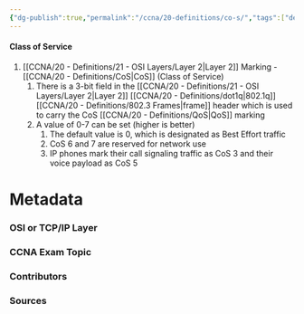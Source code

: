 ```yaml
---
{"dg-publish":true,"permalink":"/ccna/20-definitions/co-s/","tags":["defs_ccna"],"created":"2023-11-04T12:45:23.000-07:00","updated":"2023-11-08T14:30:44.000-08:00"}
---
```


#### Class of Service
1. [[CCNA/20 - Definitions/21 - OSI Layers/Layer 2\|Layer 2]] Marking - [[CCNA/20 - Definitions/CoS\|CoS]] (Class of Service)
	1. There is a 3-bit field in the [[CCNA/20 - Definitions/21 - OSI Layers/Layer 2\|Layer 2]] [[CCNA/20 - Definitions/dot1q\|802.1q]] [[CCNA/20 - Definitions/802.3 Frames\|frame]] header which is used to carry the CoS [[CCNA/20 - Definitions/QoS\|QoS]] marking
	2. A value of 0-7 can be set (higher is better)
		1. The default value is 0, which is designated as Best Effort traffic
		2. CoS 6 and 7 are reserved for network use
		3. IP phones mark their call signaling traffic as CoS 3 and their voice payload as CoS 5


# Metadata
### OSI or TCP/IP Layer

### CCNA Exam Topic

### Contributors

### Sources

